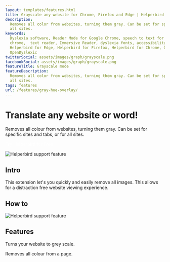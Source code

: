 ```yaml
---
layout: templates/features.html
title: Grayscale any website for Chrome, Firefox and Edge | Helperbird
description:
  Removes all color from websites, turning them gray. Can be set for specific sites and tabs, or for
  all sites.
keywords:
  Dyslexia software, Reader Mode for Google Chrome, speech to text for chrome, Text to speech for
  chrome,  text reader, Immersive Reader, dyslexia fonts, accessibility software, dyslexia software,
  Helperbird for Edge, Helperbird for Firefox, Helperbird for Chrome, Opendyslexic for Chrome,
  OpenDyslexic
twitterSocial: assets/images/graph/grayscale.png
facebookSocial: assets/images/graph/grayscale.png
featureTitle: Grayscale mode
featureDescription:
  Removes all color from websites, turning them gray. Can be set for specific sites and tabs, or for
  all sites.
tags: features
url: /features/gray-hue-overlay/
---
```


# Translate any website or word!

Removes all colour from websites, turning them gray. Can be set for specific sites and tabs, or for
all sites.

<a 
  class="px-8 py-3 border  text-base font-medium rounded-md text-white bg-indigo-600 hover:bg-indigo-700 " style="color: white;" 
  href="/pricing/"> Try Helperbird for Free </a>

![Helperbird support feature](https://www.helperbird.com/assets/images/new/google-translate/google-translate.png)

## Intro

This extension let's you quickly and easily remove all images. This allows for a distraction free
website viewing experience.

## How to

![Helperbird support feature](https://youtu.be/u67t7Ap61Nc)

## Features

Turns your website to grey scale.

Removes all colour from a page.
